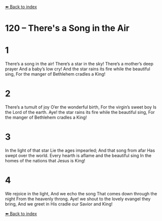 [⬅️ Back to index](../README.md)

# 120 – There's a Song in the Air


# 1
There’s a song in the air!
There’s a star in the sky!
There’s a mother’s deep prayer
And a baby’s low cry!
And the star rains its fire
while the beautiful sing,
For the manger of Bethlehem
cradles a King!

# 2
There’s a tumult of joy
O’er the wonderful birth,
For the virgin’s sweet boy
Is the Lord of the earth.
Aye! the star rains its fire
while the beautiful sing,
For the manger of Bethlehem
cradles a King!

# 3
In the light of that star
Lie the ages impearled;
And that song from afar
Has swept over the world.
Every hearth is aflame
and the beautiful sing
In the homes of the nations
that Jesus is King!

# 4
We rejoice in the light,
And we echo the song
That comes down through the night
From the heavenly throng.
Aye! we shout to the lovely evangel they bring,
And we greet in His cradle
our Savior and King!

[⬅️ Back to index](../README.md)
